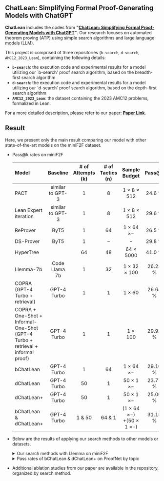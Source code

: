 ## ChatLean: Simplifying Formal Proof-Generating Models with ChatGPT

**ChatLean** includes the codes from **"[ChatLean: Simplifying Formal Proof-Generating Models with ChatGPT](https://link.springer.com/chapter/10.1007/978-3-031-92605-1_14)"**.
Our research focuses on automated theorem proving (ATP) using simple search algorithms and large language models (LLM).

This project is comprised of three repositories (`b-search`, `d-search`, `AMC12_2023_Lean`), containing the following details:

- **`b-search`**: the execution code and experimental results for a model utilizing our `b-search' proof search algorithm, based on the breadth-first search algorithm
- **`d-search`**: the execution code and experimental results for a model utilizing our `d-search' proof search algorithm, based on the depth-first search algorithm
- **`AMC12_2023_Lean`**: the dataset containing the 2023 AMC12 problems, formalized in Lean.

For a more detailed description, please refer to our paper: **[Paper Link](https://arxiv.org/pdf/2502.03321)**.

<!--
**ChatLean**은 **"[ChatLean: Simplifying Formal Proof-Generating Models with ChatGPT](Link)"** 에서 실험하고 있는 코드를 포함하고 있습니다.  
우리 연구는 간단한 검색 알고리즘(search algorithms)과 Large Language Model(LLM)을 활용하여 자동 정리 증명(automated theorem proving)을 다루고 있습니다.

본 프로젝트는 세 개의 저장소(`b-search`, `d-search`, `AMC12_2023_Lean`)로 구성되어 있으며, 각 저장소에는 다음과 같은 내용을 포함하고 있습니다:  

- **`b-search`**: breadth-first search 기반 증명 검색 모델의 실행 코드 및 실험 결과  
- **`d-search`**: depth-first search 기반 증명 검색 모델의 실행 코드 및 실험 결과  
- **`AMC12_2023_Lean`**: 2023년 AMC12 문제들을 Lean 형식으로 formalization한 데이터셋. 

더 자세한 내용은 **[논문 링크](Link)** 를 참고하세요.
For a detailed description, please refer to our paper.
-->

## Result

Here, we present only the main result comparing our model with other state-of-the-art models on the miniF2F dataset.

* Pass@k rates on miniF2F

  Model|Baseline|# of <br />Attempts (k)|# of <br />Tactics (n)|Sample Budget|Pass@k
  :---|:---:|:---:|:---:|:---:|:---:
  PACT|similar to GPT-3|1|8|1 $\times$ 8 $\times$ 512|24.6 \%
  Lean Expert iteration|similar to GPT-3|1|8|1 $\times$ 8 $\times$ 512|29.6 \%
  ReProver|ByT5|1|64|1 $\times$ 64 $\times -$|26.5 \%
  DS-Prover|ByT5|1|$-$|$-$|29.8 \%
  HyperTree||64|48|64 $\times$ 5000|41.0 \%
  Llemma-7b|Code Llama 7b|1|32|1 $\times$ 32 $\times$ 100|26.23 \%
  COPRA <br />(GPT-4 Turbo + retrieval)|GPT-4 Turbo|1|1|1 $\times$ 60|26.64 \%
  COPRA + One-Shot + Informal-One-Shot <br />(GPT-4 Turbo + retrieval + informal proof)|GPT-4 Turbo|1|1|1 $\times$ 100|29.92 \%
  bChatLean|GPT-4 Turbo|1|64|1 $\times$ 64 $\times -$|29.10 \%
  dChatLean|GPT-4 Turbo|50|1|50 $\times$ 1 $\times -$|23.77 \%
  dChatLean+|GPT-4 Turbo|50|1|50 $\times$ 1 $\times -$|25.00 \%
  bChatLean & dChatLean+|GPT-4 Turbo|1 & 50|64 & 1|(1 $\times$ 64 $\times -$)<br />+(50 $\times$ 1 $\times -$)|31.15 \%

* Below are the results of applying our search methods to other models or datasets.

  <details>
    <summary> Our search methods with Llemma on miniF2F </summary>
      
    |Model|Pass rate
    |:---:|:---:
    |Llemma|26.23 \%
    |bLlemLean|26.64 \%
    |dLlemLean|22.54 \%
    |dLlemLean+|21.31 \%
    |bLlemLean & dLlemLean|27.46 \%
    |bLlemLean & dLlemLean+|28.28 \%
    
  </details>
  
  <details>
    <summary> Pass rates of bChatLean & dChatLean+ on ProofNet by topic </summary>
      
    |Topic|Theorems|Proved|Pass rate
    |:---:|:---:|:---:|:---:
    |Analysis|88|14|15.91 \%
    |Abstract Algebra|162|21|12.96 \%
    |Linear Algebra|28|3|10.71 \%
    |Topology|60|6|10.00 \%
    |Examinations|12|2|16.67 \%
    |Total|350|46|13.14 \%
    
  </details>

* Additional ablation studies from our paper are available in the repository, organized by search method.

